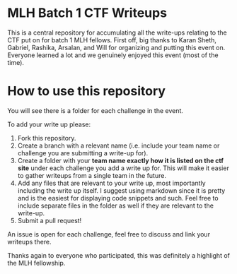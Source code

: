 # MLH Batch 1 CTF Writeups
This is a central repository for accumulating all the write-ups relating to the CTF put on for batch 1 MLH fellows. First off, big thanks to Karan Sheth, Gabriel, Rashika, Arsalan, and Will for organizing and putting this event on. Everyone learned a lot and we genuinely enjoyed this event (most of the time). 

# How to use this repository
You will see there is a folder for each challenge in the event. 

To add your write up please: 
1. Fork this repository.
2. Create a branch with a relevant name (i.e. include your team name or challenge you are submitting a write-up for). 
3. Create a folder with your **team name exactly how it is listed on the ctf site** under each challenge you add a write up for. This will make it easier to gather writeups from a single team in the future. 
4. Add any files that are relevant to your write up, most importantly including the write up itself. I suggest using markdown since it is pretty and is the easiest for displaying code snippets and such. Feel free to include separate files in the folder as well if they are relevant to the write-up. 
5. Submit a pull request! 

An issue is open for each challenge, feel free to discuss and link your writeups there.

Thanks again to everyone who participated, this was definitely a highlight of the MLH fellowship.
